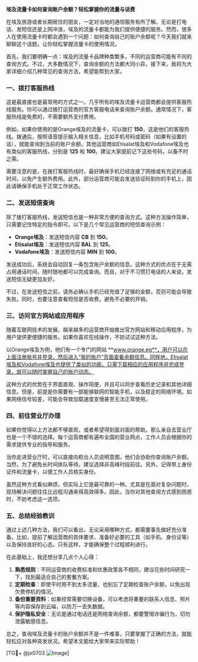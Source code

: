 **埃及流量卡如何查询账户余额？轻松掌握你的流量与话费**

在埃及旅游或者长期居住的朋友，一定对当地的通信服务有所了解。无论是打电话、发短信还是上网冲浪，埃及的流量卡都能为我们提供便捷的服务。然而，很多人在使用流量卡时都会遇到一个问题：如何查询自己的账户余额呢？今天我们就来聊聊这个话题，让你轻松掌握流量卡的使用情况。

首先，我们要明确一点：埃及的流量卡品牌种类繁多，不同的运营商可能有不同的查询方式。不过，大多数情况下，查询余额的方法都大同小异。接下来，我将为大家详细介绍几种常见的查询方法，希望能帮到大家。

### 一、拨打客服热线

这是最直接也是最常用的方式之一。几乎所有的埃及流量卡运营商都会提供客服热线服务。你可以通过拨打运营商的官方客服电话来查询账户余额。通常情况下，客服热线是免费的，不需要额外支付费用。

例如，如果你使用的是Orange埃及的流量卡，可以拨打 **150**，这是他们的客服热线。拨通后，按照语音提示输入相关信息，比如手机号码或密码（如果有设置的话），就能查询到当前的账户余额。其他运营商如Etisalat埃及和Vodafone埃及也有类似的客服热线，分别是 **125** 和 **100**。建议大家提前记下这些号码，以备不时之需。

需要注意的是，在拨打客服热线时，最好确保手机已经连接了网络或有充足的通话时间，以免产生额外费用。此外，部分运营商可能会发送验证码到你的手机上，因此请确保手机处于正常工作状态。

### 二、发送短信查询

除了拨打客服热线，发送短信也是一种非常方便的查询方式。这种方法操作简单，只需要记住特定的指令即可。以下是几个常见运营商的短信查询示例：

- **Orange埃及**：发送短信内容 **CB** 到 **150**。
- **Etisalat埃及**：发送短信内容 **BAL** 到 **125**。
- **Vodafone埃及**：发送短信内容 **MIN** 到 **100**。

发送成功后，系统会自动回复一条包含账户余额的信息。这种方式的优点在于无需占用通话时间，随时随地都可以完成查询。而且，对于不习惯打电话的人来说，发送短信无疑更加友好。

不过，在发送短信之前，请务必确认手机已经充值了足够的金额，否则可能会导致失败。同时，也要注意查看短信是否收费，避免不必要的开销。

### 三、访问官方网站或应用程序

随着互联网技术的发展，越来越多的运营商开始推出官方网站和移动应用程序，为用户提供更便捷的服务。如果你喜欢在线操作，不妨试试这种方法。

以Orange埃及为例，他们有一个专门的网站 **www.orange.eg**，用户可以在上面注册账号并登录，然后进入“我的账户”页面查看余额信息。同样地，Etisalat埃及和Vodafone埃及也提供了类似的功能。只需下载相应的应用程序并完成登录，就可以随时掌握自己的账户动态。

这种方式的优势在于界面直观、操作简便，并且可以同步查看历史记录和其他详细信息。但是，前提是你需要有一部能够联网的智能手机，以及稳定的网络环境。如果网络信号较差，可能会导致加载速度变慢甚至无法正常使用。

### 四、前往营业厅办理

如果你觉得以上方法都不够直观，或者希望得到面对面的帮助，那么亲自去营业厅也是一个不错的选择。每个运营商都有遍布全国的营业网点，工作人员会根据你的需求提供专业的指导和服务。

当你走进营业厅时，可以直接向柜台人员说明意图，他们会协助你查询账户余额。当然，为了避免长时间排队等待，建议选择非高峰时段前往。另外，记得带上身份证件和流量卡，以便工作人员核实身份。

虽然这种方式看似麻烦，但实际上它是最可靠的一种。尤其是在面对复杂问题时，现场解决问题往往比远程沟通来得高效得多。因此，当你对其他查询方式感到困惑时，不妨考虑这一选项。

### 五、总结经验教训

通过上述几种方法，我们可以看出，无论采用哪种方式，都需要事先做好充分准备。比如，提前了解运营商的具体要求、准备好必要的工具（如手机、身份证等）以及保持良好的心态。只有这样，才能确保整个过程顺利进行。

在此基础上，我还想分享几点个人心得：

1. **熟悉规则**：不同运营商的收费标准和优惠政策各不相同，建议花些时间研究一下，找到最适合自己的套餐方案。
2. **定期检查**：即使平时用不到太多流量，也别忘了定期检查账户余额，以免出现欠费停机的情况。
3. **备份重要资料**：如果经常需要切换设备，可以考虑将重要的联系人信息、照片等内容保存到云端，以防万一丢失数据。
4. **保护隐私安全**：无论是通过电话还是网络查询余额，都要警惕诈骗行为，切勿泄露敏感信息。

总之，查询埃及流量卡的账户余额并不是一件难事，只要掌握了正确的方法，就能轻松应对各种突发状况。希望本文能给大家带来实际帮助！

[TG💪+ @jx0703 ![Image](https://github.com/user-attachments/assets/dbca1d08-cadb-493c-b0ec-ad6f7a83f270)]